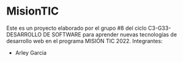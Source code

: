 # MisionTIC

Este es un proyecto elaborado por el grupo #8 del ciclo C3-G33-DESARROLLO DE SOFTWARE para aprender nuevas tecnologías de desarrollo web en el programa MISIÓN TIC 2022.
Integrantes:
- Arley Garcia
